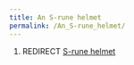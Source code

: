 ```yaml
---
title: An S-rune helmet
permalink: /An_S-rune_helmet/
---
```


1.  REDIRECT [S-rune helmet](S-rune_helmet "wikilink")